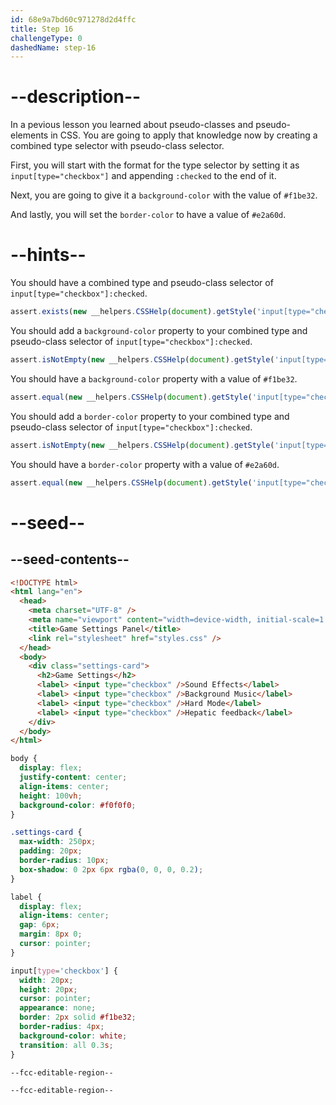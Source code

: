 ```yaml
---
id: 68e9a7bd60c971278d2d4ffc
title: Step 16
challengeType: 0
dashedName: step-16
---
```


# --description--

In a pevious lesson you learned about pseudo-classes and pseudo-elements in CSS. You are going to apply that knowledge now by creating a combined type selector with pseudo-class selector.

First, you will start with the format for the type selector by setting it as `input[type="checkbox"]` and appending `:checked` to the end of it.

Next, you are going to give it a `background-color` with the value of `#f1be32`.

And lastly, you will set the `border-color` to have a value of `#e2a60d`.

# --hints--

You should have a combined type and pseudo-class selector of `input[type="checkbox"]:checked`.

```js
assert.exists(new __helpers.CSSHelp(document).getStyle('input[type="checkbox"]:checked'));
```

You should add a `background-color` property to your combined type and pseudo-class selector of `input[type="checkbox"]:checked`.

```js
assert.isNotEmpty(new __helpers.CSSHelp(document).getStyle('input[type="checkbox"]:checked')?.backgroundColor);
```

You should have a `background-color` property with a value of `#f1be32`.

```js
assert.equal(new __helpers.CSSHelp(document).getStyle('input[type="checkbox"]:checked')?.backgroundColor, "rgb(241, 190, 50)");
```

You should add a `border-color` property to your combined type and pseudo-class selector of `input[type="checkbox"]:checked`.

```js
assert.isNotEmpty(new __helpers.CSSHelp(document).getStyle('input[type="checkbox"]:checked')?.borderColor);
```

You should have a `border-color` property with a value of `#e2a60d`.

```js
assert.equal(new __helpers.CSSHelp(document).getStyle('input[type="checkbox"]:checked')?.borderColor, "rgb(226, 166, 13)");
```

# --seed--

## --seed-contents--

```html
<!DOCTYPE html>
<html lang="en">
  <head>
    <meta charset="UTF-8" />
    <meta name="viewport" content="width=device-width, initial-scale=1.0" />
    <title>Game Settings Panel</title>
    <link rel="stylesheet" href="styles.css" />
  </head>
  <body>
    <div class="settings-card">
      <h2>Game Settings</h2>
      <label> <input type="checkbox" />Sound Effects</label>
      <label> <input type="checkbox" />Background Music</label>
      <label> <input type="checkbox" />Hard Mode</label>
      <label> <input type="checkbox" />Hepatic feedback</label>
    </div>
  </body>
</html>
```

```css
body {
  display: flex;
  justify-content: center;
  align-items: center;
  height: 100vh;
  background-color: #f0f0f0;
}

.settings-card {
  max-width: 250px;
  padding: 20px;
  border-radius: 10px;
  box-shadow: 0 2px 6px rgba(0, 0, 0, 0.2);
}

label {
  display: flex;
  align-items: center;
  gap: 6px;
  margin: 8px 0;
  cursor: pointer;
}

input[type='checkbox'] {
  width: 20px;
  height: 20px;
  cursor: pointer;
  appearance: none;
  border: 2px solid #f1be32;
  border-radius: 4px;
  background-color: white;
  transition: all 0.3s;
}

--fcc-editable-region--

--fcc-editable-region--

```
